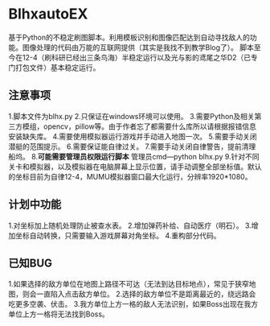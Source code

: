 # BlhxautoEX
 
基于Python的不稳定刷图脚本。利用模板识别和图像匹配达到自动寻找敌人的功能。图像处理的代码由万能的互联网提供（其实是我找不到教学Blog了）。
脚本至今在12-4（刷科研已经出三条鸟海）半稳定运行以及光与影的鸢尾之华D2（已专门打包文件）基本稳定运行。
## 注意事项
1.脚本文件为blhx.py
2.只保证在windows环境可以使用。
3.需要Python及相关第三方模组，opencv，pillow等。由于作者忘了都需要什么库所以请根据报错信息安装缺失库。
4.需要使用模拟器运行游戏并手动进入地图一次。
5.需要手动关闭潜艇的范围提示。
6.需要保证能自律过关。
7.需要手动关闭自律警告，提前清理船坞。
8.**可能需要管理员权限运行脚本** 管理员cmd—python blhx.py
9.针对不同关卡和模拟器，以及模拟器在电脑屏幕上显示位置，请手动调整全部坐标值。默认的坐标目前为自律12-4，MUMU模拟器窗口最大化运行，分辨率1920*1080。
## 计划中功能
1.对坐标加上随机处理防止被查水表。
2.增加弹药补给、自动医疗（明石）。
3.增加坐标自动转换，只需要输入游戏屏幕对角坐标。
4.重构部分代码。
## 已知BUG
1.如果选择的敌方单位在地图上路径不可达（无法到达目标地点），常见于狭窄地图，则会一直陷入点击敌方单位。
2.选择的敌方单位不是距离最近的，绕远路会吃更多空袭、伏击。
3.我方单位上方一格的敌人无法识别，如果Boss出现在我方单位上方一格将无法找到Boss。

